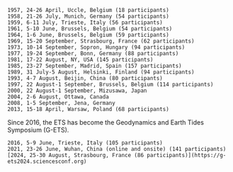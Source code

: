 
    1957, 24-26 April, Uccle, Belgium (18 participants)
    1958, 21-26 July, Munich, Germany (54 participants)
    1959, 6-11 July, Trieste, Italy (56 participants)
    1961, 5-10 June, Brussels, Belgium (54 participants)
    1964, 1-6 June, Brussels, Belgium (59 participants)
    1969, 15-20 September, Strasbourg, France (62 participants)
    1973, 10-14 September, Sopron, Hungary (94 participants)
    1977, 19-24 September, Bonn, Germany (88 participants)
    1981, 17-22 August, NY, USA (145 participants)
    1985, 23-27 September, Madrid, Spain (157 participants)
    1989, 31 July-5 August, Helsinki, Finland (94 participants)
    1993, 4-7 August, Beijin, China (80 participants)
    1997, 22 August-1 September, Brussels, Belgium (114 participants)
    2000, 22 August-1 September, Mizusawa, Japan
    2004, 2-6 August, Ottawa, Canada
    2008, 1-5 September, Jena, Germany
    2013, 15-18 April, Warsaw, Poland (68 participants)

Since 2016, the ETS has become the Geodynamics and Earth Tides Symposium (G-ETS).

    2016, 5-9 June, Trieste, Italy (105 participants)
    2021, 23-26 June, Wuhan, China (online and onsite) (141 participants)
    [2024, 25-30 August, Strasbourg, France (86 participants)](https://g-ets2024.sciencesconf.org)
